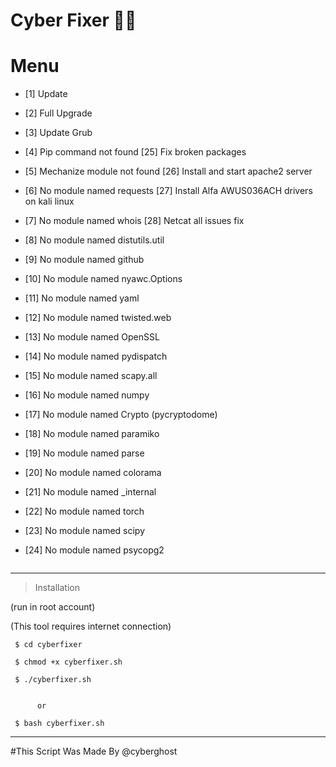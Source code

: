 # Cyber Fixer 🤖👷


# Menu

* [1] Update
* [2] Full Upgrade
* [3] Update Grub

* [4]  Pip command not found                              [25] Fix broken packages
* [5]  Mechanize module not found                         [26] Install and start apache2 server
* [6]  No module named requests                           [27] Install Alfa AWUS036ACH drivers on kali linux
* [7]  No module named whois                              [28] Netcat all issues fix
* [8]  No module named distutils.util               
* [9]  No module named github                        
* [10] No module named nyawc.Options                 
* [11] No module named yaml                          
* [12] No module named twisted.web                   
* [13] No module named OpenSSL                       
* [14] No module named pydispatch                    
* [15] No module named scapy.all                     
* [16] No module named numpy                         
* [17] No module named Crypto (pycryptodome)         
* [18] No module named paramiko                      
* [19] No module named parse                        
* [20] No module named colorama                      
* [21] No module named _internal                     
* [22] No module named torch                         
* [23] No module named scipy                         
* [24] No module named psycopg2        

<IMG SRC="">


--------------------------------

> Installation 

 (run in root account)
 
 (This tool requires internet connection)

     $ cd cyberfixer
     
     $ chmod +x cyberfixer.sh
	
     $ ./cyberfixer.sh
     
     
          or
     
     $ bash cyberfixer.sh
--------------------------------


     
     
#This Script Was Made By @cyberghost

